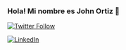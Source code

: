 ### Hola! Mi nombre es John Ortiz 👋
[![Twitter Follow](https://img.shields.io/twitter/url?url=https%3A%2F%2Fx.com%2FJohnO1803)](https://twitter.com/JohnO1803)

[![LinkedIn](https://img.shields.io/badge/LinkedIn-John_Ortiz-0077B5?style=for-the-badge&logo=linkedin&logoColor=white&labelColor=101010)](https://www.linkedin.com/in/johnortiz18)

<!--
**johnortiz18/johnortiz18** is a ✨ _special_ ✨ repository because its `README.md` (this file) appears on your GitHub profile.
 Mis redes


##[![Twitter Follow](https://img.shields.io/twitter/url?url=https%3A%2F%2Fx.com%2FJohnO1803)](https://twitter.com/JohnO1803)

Here are some ideas to get you started:

- 🔭 I’m currently working on ...
- 🌱 I’m currently learning ...
- 👯 I’m looking to collaborate on ...
- 🤔 I’m looking for help with ...
- 💬 Ask me about ...
- 📫 How to reach me: ...
- 😄 Pronouns: ...
- ⚡ Fun fact: ...
-->
